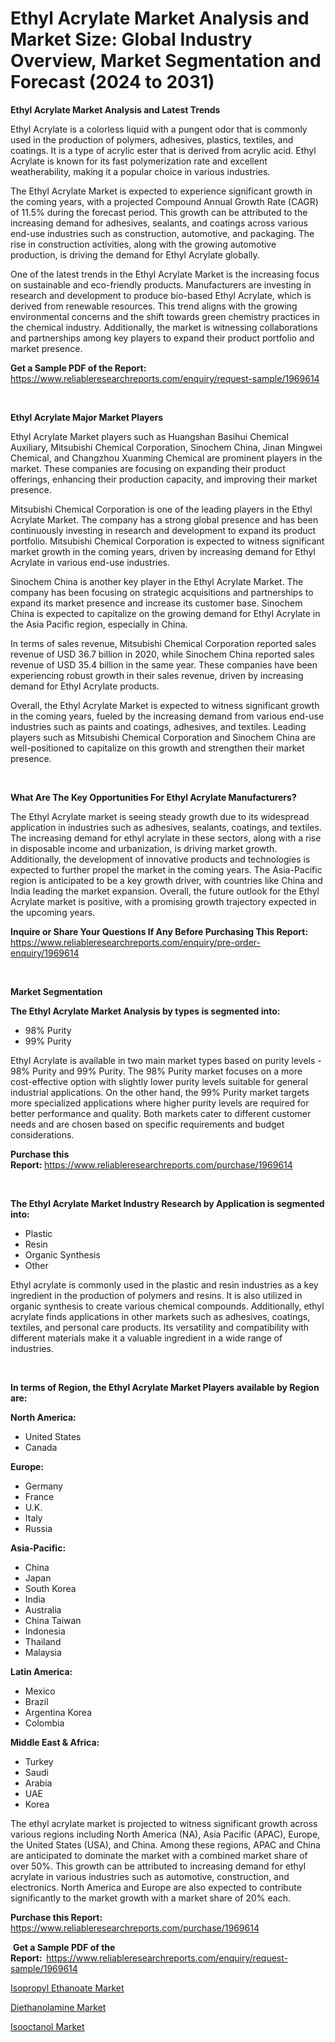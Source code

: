 <p><h1>Ethyl Acrylate Market Analysis and Market Size: Global Industry Overview, Market Segmentation and Forecast (2024 to 2031)</h1></p><p><strong>Ethyl Acrylate Market Analysis and Latest Trends</strong></p>
<p><p>Ethyl Acrylate is a colorless liquid with a pungent odor that is commonly used in the production of polymers, adhesives, plastics, textiles, and coatings. It is a type of acrylic ester that is derived from acrylic acid. Ethyl Acrylate is known for its fast polymerization rate and excellent weatherability, making it a popular choice in various industries.</p><p>The Ethyl Acrylate Market is expected to experience significant growth in the coming years, with a projected Compound Annual Growth Rate (CAGR) of 11.5% during the forecast period. This growth can be attributed to the increasing demand for adhesives, sealants, and coatings across various end-use industries such as construction, automotive, and packaging. The rise in construction activities, along with the growing automotive production, is driving the demand for Ethyl Acrylate globally.</p><p>One of the latest trends in the Ethyl Acrylate Market is the increasing focus on sustainable and eco-friendly products. Manufacturers are investing in research and development to produce bio-based Ethyl Acrylate, which is derived from renewable resources. This trend aligns with the growing environmental concerns and the shift towards green chemistry practices in the chemical industry. Additionally, the market is witnessing collaborations and partnerships among key players to expand their product portfolio and market presence.</p></p>
<p><strong>Get a Sample PDF of the Report:&nbsp;</strong> <a href="https://www.reliableresearchreports.com/enquiry/request-sample/1969614">https://www.reliableresearchreports.com/enquiry/request-sample/1969614</a></p>
<p>&nbsp;</p>
<p><strong>Ethyl Acrylate Major Market Players</strong></p>
<p><p>Ethyl Acrylate Market players such as Huangshan Basihui Chemical Auxiliary, Mitsubishi Chemical Corporation, Sinochem China, Jinan Mingwei Chemical, and Changzhou Xuanming Chemical are prominent players in the market. These companies are focusing on expanding their product offerings, enhancing their production capacity, and improving their market presence.</p><p>Mitsubishi Chemical Corporation is one of the leading players in the Ethyl Acrylate Market. The company has a strong global presence and has been continuously investing in research and development to expand its product portfolio. Mitsubishi Chemical Corporation is expected to witness significant market growth in the coming years, driven by increasing demand for Ethyl Acrylate in various end-use industries.</p><p>Sinochem China is another key player in the Ethyl Acrylate Market. The company has been focusing on strategic acquisitions and partnerships to expand its market presence and increase its customer base. Sinochem China is expected to capitalize on the growing demand for Ethyl Acrylate in the Asia Pacific region, especially in China.</p><p>In terms of sales revenue, Mitsubishi Chemical Corporation reported sales revenue of USD 36.7 billion in 2020, while Sinochem China reported sales revenue of USD 35.4 billion in the same year. These companies have been experiencing robust growth in their sales revenue, driven by increasing demand for Ethyl Acrylate products.</p><p>Overall, the Ethyl Acrylate Market is expected to witness significant growth in the coming years, fueled by the increasing demand from various end-use industries such as paints and coatings, adhesives, and textiles. Leading players such as Mitsubishi Chemical Corporation and Sinochem China are well-positioned to capitalize on this growth and strengthen their market presence.</p></p>
<p>&nbsp;</p>
<p><strong>What Are The Key Opportunities For Ethyl Acrylate Manufacturers?</strong></p>
<p><p>The Ethyl Acrylate market is seeing steady growth due to its widespread application in industries such as adhesives, sealants, coatings, and textiles. The increasing demand for ethyl acrylate in these sectors, along with a rise in disposable income and urbanization, is driving market growth. Additionally, the development of innovative products and technologies is expected to further propel the market in the coming years. The Asia-Pacific region is anticipated to be a key growth driver, with countries like China and India leading the market expansion. Overall, the future outlook for the Ethyl Acrylate market is positive, with a promising growth trajectory expected in the upcoming years.</p></p>
<p><strong>Inquire or Share Your Questions If Any Before Purchasing This Report:</strong> <a href="https://www.reliableresearchreports.com/enquiry/pre-order-enquiry/1969614">https://www.reliableresearchreports.com/enquiry/pre-order-enquiry/1969614</a></p>
<p>&nbsp;</p>
<p><strong>Market Segmentation</strong></p>
<p><strong>The Ethyl Acrylate Market Analysis by types is segmented into:</strong></p>
<p><ul><li>98% Purity</li><li>99% Purity</li></ul></p>
<p><p>Ethyl Acrylate is available in two main market types based on purity levels - 98% Purity and 99% Purity. The 98% Purity market focuses on a more cost-effective option with slightly lower purity levels suitable for general industrial applications. On the other hand, the 99% Purity market targets more specialized applications where higher purity levels are required for better performance and quality. Both markets cater to different customer needs and are chosen based on specific requirements and budget considerations.</p></p>
<p><strong>Purchase this Report:&nbsp;</strong><a href="https://www.reliableresearchreports.com/purchase/1969614">https://www.reliableresearchreports.com/purchase/1969614</a></p>
<p>&nbsp;</p>
<p><strong>The Ethyl Acrylate Market Industry Research by Application is segmented into:</strong></p>
<p><ul><li>Plastic</li><li>Resin</li><li>Organic Synthesis</li><li>Other</li></ul></p>
<p><p>Ethyl acrylate is commonly used in the plastic and resin industries as a key ingredient in the production of polymers and resins. It is also utilized in organic synthesis to create various chemical compounds. Additionally, ethyl acrylate finds applications in other markets such as adhesives, coatings, textiles, and personal care products. Its versatility and compatibility with different materials make it a valuable ingredient in a wide range of industries.</p></p>
<p>&nbsp;</p>
<p><strong>In terms of Region, the Ethyl Acrylate Market Players available by Region are:</strong></p>
<p>
    <p> <strong> North America: </strong>
        <ul>
            <li>United States</li>
            <li>Canada</li>
        </ul>
        </p> 
    <p> <strong> Europe: </strong>
        <ul>
            <li>Germany</li>
            <li>France</li>
            <li>U.K.</li>
            <li>Italy</li>
            <li>Russia</li>
        </ul>
        </p> 
    <p> <strong> Asia-Pacific: </strong>
        <ul>
            <li>China</li>
            <li>Japan</li>
            <li>South Korea</li>
            <li>India</li>
            <li>Australia</li>
            <li>China Taiwan</li>
            <li>Indonesia</li>
            <li>Thailand</li>
            <li>Malaysia</li>
        </ul>
        </p> 
    <p> <strong> Latin America: </strong>
        <ul>
            <li>Mexico</li>
            <li>Brazil</li>
            <li>Argentina Korea</li>
            <li>Colombia</li>
        </ul>
        </p> 
    <p> <strong> Middle East & Africa: </strong>
        <ul>
            <li>Turkey</li>
            <li>Saudi</li>
            <li>Arabia</li>
            <li>UAE</li>
            <li>Korea</li>
        </ul>
    </p>
    </p>
<p><p>The ethyl acrylate market is projected to witness significant growth across various regions including North America (NA), Asia Pacific (APAC), Europe, the United States (USA), and China. Among these regions, APAC and China are anticipated to dominate the market with a combined market share of over 50%. This growth can be attributed to increasing demand for ethyl acrylate in various industries such as automotive, construction, and electronics. North America and Europe are also expected to contribute significantly to the market growth with a market share of 20% each.</p></p>
<p><strong>Purchase this Report: </strong><a href="https://www.reliableresearchreports.com/purchase/1969614">https://www.reliableresearchreports.com/purchase/1969614</a></p>
<p>&nbsp;<strong>Get a Sample PDF of the Report:&nbsp;&nbsp;</strong><a href="https://www.reliableresearchreports.com/enquiry/request-sample/1969614">https://www.reliableresearchreports.com/enquiry/request-sample/1969614</a></p>
<p><strong></strong></p>
<p><p><a href="https://github.com/danielneavesallisons03mba/Market-Research-Report-List-1/blob/main/isopropyl-ethanoate-market.md">Isopropyl Ethanoate Market</a></p><p><a href="https://github.com/dimitrishawkinswaynenp91rgz/Market-Research-Report-List-1/blob/main/diethanolamine-market.md">Diethanolamine Market</a></p><p><a href="https://github.com/changoleonlaverguenzanoexiste/Market-Research-Report-List-2/blob/main/isooctanol-market.md">Isooctanol Market</a></p></p>